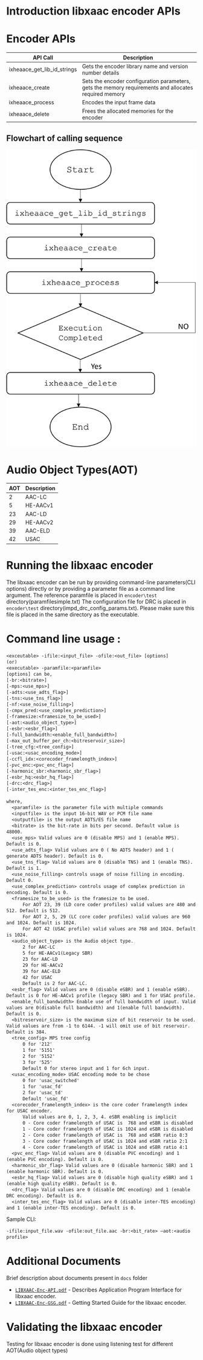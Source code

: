 # Introduction libxaac encoder APIs

# Encoder APIs

| **API Call** | **Description** |
|------|------|
|ixheaace_get_lib_id_strings| Gets the encoder library name and version number details |
|ixheaace_create| Sets the encoder configuration parameters, gets the memory requirements and allocates required memory |
|ixheaace_process| Encodes the input frame data |
|ixheaace_delete| Frees the allocated memories for the encoder |

## Flowchart of calling sequence
![API Flowchart](docs/Api_flowchart_enc.png)

# Audio Object Types(AOT)
| **AOT** | **Description** |
|------|------|
|2|AAC-LC|
|5|HE-AACv1|
|23|AAC-LD|
|29|HE-AACv2|
|39|AAC-ELD|
|42|USAC|

# Running the libxaac encoder
The libxaac encoder can be run by providing command-line parameters(CLI options) directly or by providing a parameter file as a command line argument.
The reference paramfile is placed in `encoder\test` directory(paramfilesimple.txt)
The configuration file for DRC is placed in `encoder\test` directory(impd_drc_config_params.txt). Please make sure this file is placed in the same directory as the executable.

# Command line usage :
```
<exceutable> -ifile:<input_file> -ofile:<out_file> [options]
(or)
<executable> -paramfile:<paramfile>
[options] can be,
[-br:<bitrate>]
[-mps:<use_mps>]
[-adts:<use_adts_flag>]
[-tns:<use_tns_flag>]
[-nf:<use_noise_filling>]
[-cmpx_pred:<use_complex_prediction>]
[-framesize:<framesize_to_be_used>]
[-aot:<audio_object_type>]
[-esbr:<esbr_flag>]
[-full_bandwidth:<enable_full_bandwidth>]
[-max_out_buffer_per_ch:<bitreservoir_size>]
[-tree_cfg:<tree_config>]
[-usac:<usac_encoding_mode>]
[-ccfl_idx:<corecoder_framelength_index>]
[-pvc_enc:<pvc_enc_flag>]
[-harmonic_sbr:<harmonic_sbr_flag>]
[-esbr_hq:<esbr_hq_flag>]
[-drc:<drc_flag>]
[-inter_tes_enc:<inter_tes_enc_flag>]

where,
  <paramfile> is the parameter file with multiple commands
  <inputfile> is the input 16-bit WAV or PCM file name
  <outputfile> is the output ADTS/ES file name
  <bitrate> is the bit-rate in bits per second. Default value is 48000.
  <use_mps> Valid values are 0 (disable MPS) and 1 (enable MPS). Default is 0.
  <use_adts_flag> Valid values are 0 ( No ADTS header) and 1 ( generate ADTS header). Default is 0.
  <use_tns_flag> Valid values are 0 (disable TNS) and 1 (enable TNS). Default is 1.
  <use_noise_filling> controls usage of noise filling in encoding. Default 0.
  <use_complex_prediction> controls usage of complex prediction in encoding. Default is 0.
  <framesize_to_be_used> is the framesize to be used.
      For AOT 23, 39 (LD core coder profiles) valid values are 480 and 512. Default is 512.
      For AOT 2, 5, 29 (LC core coder profiles) valid values are 960 and 1024. Default is 1024.
      For AOT 42 (USAC profile) valid values are 768 and 1024. Default is 1024.
  <audio_object_type> is the Audio object type.
      2 for AAC-LC
      5 for HE-AACv1(Legacy SBR)
      23 for AAC-LD
      29 for HE-AACv2
      39 for AAC-ELD
      42 for USAC
      Default is 2 for AAC-LC.
  <esbr_flag> Valid values are 0 (disable eSBR) and 1 (enable eSBR). Default is 0 for HE-AACv1 profile (legacy SBR) and 1 for USAC profile.
  <enable_full_bandwidth> Enable use of full bandwidth of input. Valid values are 0(disable full bandwidth) and 1(enable full bandwidth). Default is 0.
  <bitreservoir_size> is the maximum size of bit reservoir to be used. Valid values are from -1 to 6144. -1 will omit use of bit reservoir. Default is 384.
  <tree_config> MPS tree config
      0 for '212'
      1 for '5151'
      2 for '5152'
      3 for '525'
      Default 0 for stereo input and 1 for 6ch input.
  <usac_encoding_mode> USAC encoding mode to be chose
      0 for 'usac_switched'
      1 for 'usac_fd'
      2 for 'usac_td'
      Default 'usac_fd'
  <corecoder_framelength_index> is the core coder framelength index for USAC encoder.
      Valid values are 0, 1, 2, 3, 4. eSBR enabling is implicit
      0 - Core coder framelength of USAC is  768 and eSBR is disabled
      1 - Core coder framelength of USAC is 1024 and eSBR is disabled
      2 - Core coder framelength of USAC is  768 and eSBR ratio 8:3
      3 - Core coder framelength of USAC is 1024 and eSBR ratio 2:1
      4 - Core coder framelength of USAC is 1024 and eSBR ratio 4:1
  <pvc_enc_flag> Valid values are 0 (disable PVC encoding) and 1 (enable PVC encoding). Default is 0.
  <harmonic_sbr_flag> Valid values are 0 (disable harmonic SBR) and 1 (enable harmonic SBR). Default is 0.
  <esbr_hq_flag> Valid values are 0 (disable high quality eSBR) and 1 (enable high quality eSBR). Default is 0.
  <drc_flag> Valid values are 0 (disable DRC encoding) and 1 (enable DRC encoding). Default is 0.
  <inter_tes_enc_flag> Valid values are 0 (disable inter-TES encoding) and 1 (enable inter-TES encoding). Default is 0.
```
Sample CLI:
```
-ifile:input_file.wav -ofile:out_file.aac -br:<bit_rate> –aot:<audio profile>  
```


#  Additional Documents
Brief description about documents present in  `docs` folder
* [`LIBXAAC-Enc-API.pdf`](docs/LIBXAAC-Enc-API.pdf) - Describes Application Program Interface for libxaac encoder.
* [`LIBXAAC-Enc-GSG.pdf`](docs/LIBXAAC-Enc-GSG.pdf) - Getting Started Guide for the libxaac encoder.

# Validating the libxaac encoder
Testing for libxaac encoder is done using listening test for different AOT(Audio object types)
